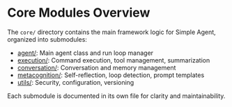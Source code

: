 # Core Modules Overview

The `core/` directory contains the main framework logic for Simple Agent, organized into submodules:

- [agent/](agent.md): Main agent class and run loop manager
- [execution/](execution.md): Command execution, tool management, summarization
- [conversation/](conversation.md): Conversation and memory management
- [metacognition/](metacognition.md): Self-reflection, loop detection, prompt templates
- [utils/](utils.md): Security, configuration, versioning

Each submodule is documented in its own file for clarity and maintainability. 